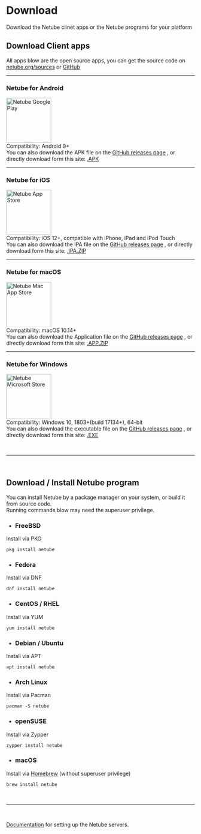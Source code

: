 # Download
Download the Netube clinet apps or the Netube programs for your platform  

## Download Client apps
All apps blow are the open source apps, you can get the source code
on [netube.org/sources](https://netube.org/sources) or [GitHub](https://github.com/netube)  

---

### Netube for Android
<a href="https://play.google.com"><img src="images/badge-google-play.png" alt="Netube Google Play" width="120px"/></a>
<br>
Compatibility: Android 9+  
You can also download the APK file on the [GitHub releases page](https://github.com/netube/netube-android/releases) , 
or directly download form this site: [.APK](https://netube.org/download/netube.apk)  

---

### Netube for iOS  
<a href="https://itunes.apple.com"><img src="images/badge-app-store.png" alt="Netube App Store" width="120px"/></a>
<br>
Compatibility: iOS 12+, compatible with iPhone, iPad and iPod Touch   
You can also download the IPA file on the [GitHub releases page](https://github.com/netube/netube-ios/releases) , 
or directly download form this site: [.IPA.ZIP](https://netube.org/download/netube.ipa.zip)  

---

### Netube for macOS
<a href="https://itunes.apple.com"><img src="images/badge-mac-app-store.png" alt="Netube Mac App Store" width="120px"/></a>
<br>
Compatibility: macOS 10.14+  
You can also download the Application file on the [GitHub releases page](https://github.com/netube/netube-macosx/releases) , 
or directly download form this site: [.APP.ZIP](https://netube.org/download/netube.app.zip)  

---

### Netube for Windows
<a href="https://www.microsoft.com"><img src="images/badge-microsoft-store.png" alt="Netube Microsoft Store" width="120px"/></a>
<br> 
Compatibility: Windows 10, 1803+(build 17134+), 64-bit  
You can also download the executable file on the [GitHub releases page](https://github.com/netube/netube-windows/releases) , 
or directly download form this site: [.EXE](https://netube.org/download/netube.exe)  


<br>

---

<br>

## Download / Install Netube program
You can install Netube by a package manager on your system, or build it from source code.  
Running commands blow may need the superuser privilege.  

- ### FreeBSD  
Install via PKG  
```
pkg install netube
```

- ### Fedora
Install via DNF  
```
dnf install netube
```

- ### CentOS / RHEL
Install via YUM
```
yum install netube
```

- ### Debian / Ubuntu
Install via APT  
```
apt install netube
```

- ### Arch Linux  
Install via Pacman  
```
pacman -S netube
```

- ### openSUSE
Install via  Zypper
```
zypper install netube
```

- ### macOS  
Install via [Homebrew](https://brew.sh) (without superuser privilege)  
```
brew install netube
```

<br>

---

<br>

[Documentation](https://netube.org/documentation) for setting up the Netube servers.  

<br>

